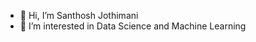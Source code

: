 - 👋 Hi, I’m Santhosh Jothimani
- 👀 I’m interested in Data Science and Machine Learning


<!---
sandyshrv24/sandyshrv24 is a ✨ special ✨ repository because its `README.md` (this file) appears on your GitHub profile.
You can click the Preview link to take a look at your changes.
--->
